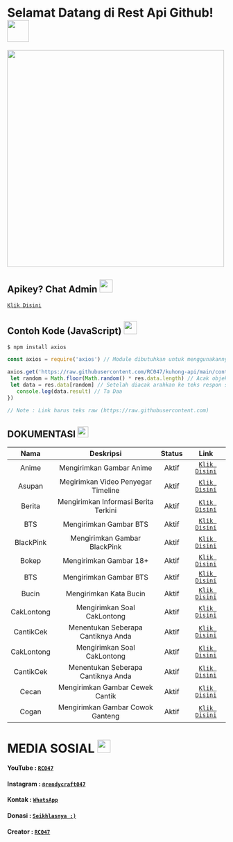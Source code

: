 # Selamat Datang di Rest Api Github! <img src="https://github.com/TheDudeThatCode/TheDudeThatCode/blob/master/Assets/Hi.gif" width="50px">
<img src="https://github.com/TheDudeThatCode/TheDudeThatCode/blob/master/Assets/Developer.gif" width="500px">

## Apikey? Chat Admin <img src="https://github.com/TheDudeThatCode/TheDudeThatCode/blob/master/Assets/happy.gif" width="30px">
[`Klik Disini`](https://wa.me/62895337278647)

## Contoh Kode (JavaScript) <img src="https://github.com/TheDudeThatCode/TheDudeThatCode/blob/master/Assets/Medal.gif" width="30px">

```bash
$ npm install axios
```
```js
const axios = require('axios') // Module dibutuhkan untuk menggunakannya

axios.get('https://raw.githubusercontent.com/RC047/kuhong-api/main/contoh.json').then((res) => { // Scrap web
 let random = Math.floor(Math.random() * res.data.length) // Acak objek
 let data = res.data[random] // Setelah diacak arahkan ke teks respon sesuai nama diweb
   console.log(data.result) // Ta Daa
})

// Note : Link harus teks raw (https://raw.githubusercontent.com)
```


## DOKUMENTASI <img src="https://github.com/TheDudeThatCode/TheDudeThatCode/blob/master/Assets/coin.gif" width="25px">

| Nama | Deskripsi | Status | Link |
| :-----------------: | :-----------------: | :-------: | :-------: |
| Anime | Mengirimkan Gambar Anime | Aktif  | [`Klik Disini`](https://tinyurl.com/4pk8n3ka)
| Asupan | Megirimkan Video Penyegar Timeline | Aktif | [`Klik Disini`](https://tinyurl.com/uzmk2ytz)
| Berita | Mengirimkan Informasi Berita Terkini | Aktif | [`Klik Disini`](https://tinyurl.com/3rxhkzve)
| BTS | Mengirimkan Gambar BTS | Aktif | [`Klik Disini`](https://tinyurl.com/uyd3kw74)
| BlackPink | Mengirimkan Gambar BlackPink | Aktif | [`Klik Disini`](https://tinyurl.com/2mz7s5p7)
| Bokep | Mengirimkan Gambar 18+ | Aktif | [`Klik Disini`](https://tinyurl.com/p8xf5e6s)
| BTS | Mengirimkan Gambar BTS | Aktif | [`Klik Disini`](https://tinyurl.com/uyd3kw74)
| Bucin | Mengirimkan Kata Bucin | Aktif | [`Klik Disini`](https://tinyurl.com/2mz7s5p7)
| CakLontong | Mengirimkan Soal CakLontong | Aktif | [`Klik Disini`](https://tinyurl.com/9u6vmeyw)
| CantikCek | Menentukan Seberapa Cantiknya Anda | Aktif | [`Klik Disini`](https://tinyurl.com/bp6rmrjm)
| CakLontong | Mengirimkan Soal CakLontong | Aktif | [`Klik Disini`](https://tinyurl.com/9u6vmeyw)
| CantikCek | Menentukan Seberapa Cantiknya Anda | Aktif | [`Klik Disini`](https://tinyurl.com/bp6rmrjm)
| Cecan | Mengirimkan Gambar Cewek Cantik | Aktif | [`Klik Disini`](https://tinyurl.com/y6cd972d)
| Cogan | Mengirimkan Gambar Cowok Ganteng | Aktif | [`Klik Disini`](https://tinyurl.com/55zkyvsw)

# MEDIA SOSIAL <img src="https://github.com/TheDudeThatCode/TheDudeThatCode/blob/master/Assets/Earth.gif" width="30px">

#### YouTube : [`RC047`](https://www.youtube.com/c/RC047)
#### Instagram : [`@rendycraft047`](https://www.instagram.com/rendycraft047)
#### Kontak : [`WhatsApp`](https://wa.me/62895337278647)
#### Donasi : [`Seikhlasnya :)`](https://saweria.co/RC047)
#### Creator : [`RC047`](https://Github.com/RC047)
